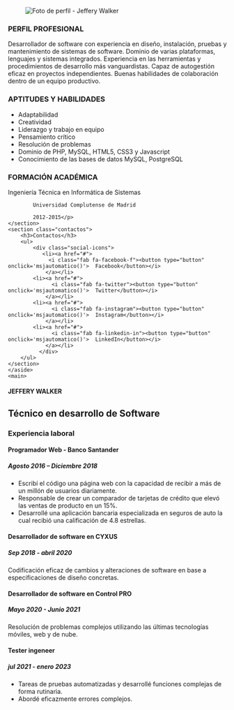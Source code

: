 <!DOCTYPE html>
<html lang="es">
<head>
    <meta charset="UTF-8">
    <meta http-equiv="X-UA-Compatible" content="IE=edge">
    <meta name="viewport" content="width=device-width, initial-scale=1.0">
    <title>Curriculum</title>
    <link
      rel="stylesheet"
      href="https://use.fontawesome.com/releases/v5.8.2/css/all.css"
    />
    <link rel="stylesheet" href="styles.css">
</head>
<body>
    <script src="function.js"></script>
    <div class="principal">
    <aside>
    <figure id="foto-perfil">
       <img src="https://randomuser.me/api/portraits/men/57.jpg" alt="Foto de perfil - Jeffery Walker">
    </figure>
    <section>
        <h3>PERFIL PROFESIONAL</h3>
        <p>Desarrollador de software con experiencia en diseño, instalación, 
            pruebas y mantenimiento de sistemas de software. 
            Dominio de varias plataformas, lenguajes y sistemas integrados. 
            Experiencia en las herramientas y procedimientos de desarrollo más vanguardistas. 
            Capaz de autogestión eficaz en proyectos independientes. 
            Buenas habilidades de colaboración dentro de un equipo productivo.</p>
    </section>
    <section>
        <h3>APTITUDES Y HABILIDADES</h3>
       <ul>
         <li>Adaptabilidad</li>
         <li>Creatividad</li>
         <li>Liderazgo y trabajo en equipo</li>
         <li>Pensamiento crítico</li>
         <li>Resolución de problemas</li>
         <li>Dominio de PHP, MySQL, HTML5, CSS3 y Javascript</li>
         <li>Conocimiento de las bases de datos MySQL, PostgreSQL</li>
       </ul>
    </section>
    <section>
        <h3>FORMACIÓN ACADÉMICA</h3>
        <p>Ingeniería Técnica en Informática de Sistemas

            Universidad Complutense de Madrid
            
            2012-2015</p>
    </section>
    <section class="contactos">
        <h3>Contactos</h3>
        <ul>
            <div class="social-icons">
               <li><a href="#">
                 <i class="fab fa-facebook-f"><button type="button" onclick='msjautomatico()'>  Facebook</button></i>
                </a></li>
            <li><a href="#">
                  <i class="fab fa-twitter"><button type="button" onclick='msjautomatico()'>  Twitter</button></i>
                </a></li>
            <li><a href="#">
                  <i class="fab fa-instagram"><button type="button" onclick='msjautomatico()'>  Instagram</button></i>
                </a></li>
            <li><a href="#">
                  <i class="fab fa-linkedin-in"><button type="button" onclick='msjautomatico()'>  LinkedIn</button></i>
                </a></li>
              </div>
        </ul>
    </section>
    </aside>
    <main>
<section class="main-container">
    <h1>JEFFERY WALKER</h1>
    <h2>Técnico en desarrollo de Software</h2>
</section>
<section class="seccion-experiencia">
    <h3>Experiencia laboral</h3>
    <article>
        <h4>Programador Web - Banco Santander</h4>
        <h5>Agosto 2016 – Diciembre 2018</h5>
        <ul>
            <li>Escribí el código una página web con la capacidad de recibir
                 a más de un millón de usuarios diariamente.</li>
            <li>Responsable de crear un comparador de tarjetas de crédito que elevó las 
                ventas de producto en un 15%.</li>
            <li>Desarrollé una aplicación bancaria especializada en seguros de auto
                 la cual recibió una calificación de 4.8 estrellas.</li>
        </ul>
    </article>
    <article>
        <h4>Desarrollador de software en CYXUS</h4>
        <h5> Sep 2018 - abril 2020</h5>
        <p>Codificación eficaz de cambios y alteraciones de software
             en base a especificaciones de diseño concretas.</p>
    </article>
    <article>
        <h4>Desarrollador de software en Control PRO</h4>
        <h5> Mayo 2020 - Junio 2021 </h5>
        <p>Resolución de problemas complejos utilizando las últimas tecnologías móviles, web y de nube.</p>
    </article>
    <article>
        <h4>Tester ingeneer</h4>
        <h5>jul 2021 - enero 2023</h5>
        <ul>
            <li>Tareas de pruebas automatizadas y desarrollé funciones complejas de forma rutinaria. </li>
            <li>Abordé eficazmente errores complejos. </li>
        </ul>
    </article>
</section>
</div>
    </main>
</body>
</html>
